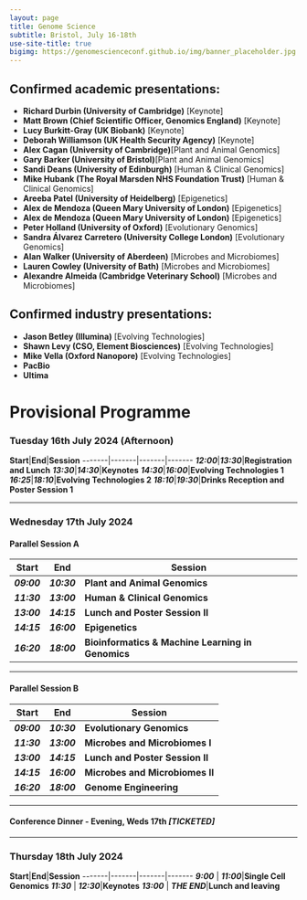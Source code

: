```yaml
---
layout: page
title: Genome Science
subtitle: Bristol, July 16-18th
use-site-title: true
bigimg: https://genomescienceconf.github.io/img/banner_placeholder.jpg
---
```


## Confirmed academic presentations:

- __Richard Durbin (University of Cambridge)__ [Keynote]
- __Matt Brown (Chief Scientific Officer, Genomics England)__ [Keynote]
- __Lucy Burkitt-Gray (UK Biobank)__ [Keynote]
- __Deborah Williamson (UK Health Security Agency)__ [Keynote]
- __Alex Cagan (University of Cambridge)__[Plant and Animal Genomics]
- __Gary Barker (University of Bristol)__[Plant and Animal Genomics]
- __Sandi Deans (University of Edinburgh)__ [Human & Clinical Genomics]
- __Mike Hubank (The Royal Marsden NHS Foundation Trust)__ [Human & Clinical Genomics]
- __Areeba Patel (University of Heidelberg)__ [Epigenetics]
- __Alex de Mendoza (Queen Mary University of London)__ [Epigenetics]
- __Alex de Mendoza (Queen Mary University of London)__ [Epigenetics]
- __Peter Holland (University of Oxford)__ [Evolutionary Genomics]
- __Sandra Álvarez Carretero (University College London)__ [Evolutionary Genomics]
- __Alan Walker (University of Aberdeen)__ [Microbes and Microbiomes]
- __Lauren Cowley (University of Bath)__ [Microbes and Microbiomes]
- __Alexandre Almeida (Cambridge Veterinary School)__ [Microbes and Microbiomes]

## Confirmed industry presentations: 

- __Jason Betley (Illumina)__ [Evolving Technologies]
- __Shawn Levy (CSO, Element Biosciences)__ [Evolving Technologies]
- __Mike Vella (Oxford Nanopore)__ [Evolving Technologies]
- __PacBio__
- __Ultima__ 

# Provisional Programme

### Tuesday 16th July 2024 (Afternoon)

__Start__|__End__|__Session__
-------|-------|-------|-------
**_12:00_**|**_13:30_**|__Registration and Lunch__
**_13:30_**|**_14:30_**|__Keynotes__
**_14:30_**|**_16:00_**|__Evolving Technologies 1__
**_16:25_**|**_18:10_**|__Evolving Technologies 2__
**_18:10_**|**_19:30_**|__Drinks Reception and Poster Session 1__

---

### Wednesday 17th July 2024

#### Parallel Session A

__Start__|__End__|__Session__
-----|-----|-----
**_09:00_** | **_10:30_**|__Plant and Animal Genomics__
**_11:30_** | **_13:00_**|__Human & Clinical Genomics__
**_13:00_** | **_14:15_**|__Lunch and Poster Session II__
**_14:15_** | **_16:00_**|__Epigenetics__
**_16:20_** | **_18:00_**|__Bioinformatics & Machine Learning in Genomics__

---

#### Parallel Session B

__Start__|__End__|__Session__
-----|-----|-----
**_09:00_** | **_10:30_**|__Evolutionary Genomics__
**_11:30_** | **_13:00_**|__Microbes and Microbiomes I__
**_13:00_** | **_14:15_**|__Lunch and Poster Session II__
**_14:15_** | **_16:00_**|__Microbes and Microbiomes II__
**_16:20_** | **_18:00_**|__Genome Engineering__|

---

#### __Conference Dinner -  Evening, Weds 17th__ **_[TICKETED]_**

---

### Thursday 18th July 2024

__Start__|__End__|__Session__
-------|-------|-------|-------
**_9:00_** | **_11:00_**|__Single Cell Genomics__
**_11:30_** | **_12:30_**|__Keynotes__
**_13:00_** | **_THE END_**|__Lunch and leaving__
